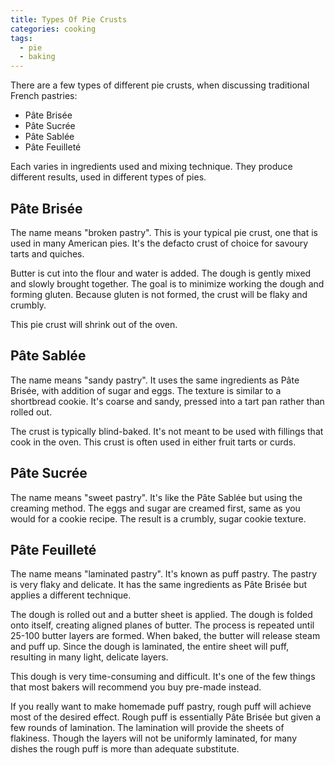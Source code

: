 ```yaml
---
title: Types Of Pie Crusts
categories: cooking
tags:
  - pie
  - baking
---
```


There are a few types of different pie crusts, when discussing traditional French pastries:

- Pâte Brisée
- Pâte Sucrée
- Pâte Sablée
- Pâte Feuilleté

Each varies in ingredients used and mixing technique.
They produce different results, used in different types of pies.

## Pâte Brisée

The name means "broken pastry".
This is your typical pie crust, one that is used in many American pies.
It's the defacto crust of choice for savoury tarts and quiches.

Butter is cut into the flour and water is added.
The dough is gently mixed and slowly brought together.
The goal is to minimize working the dough and forming gluten.
Because gluten is not formed, the crust will be flaky and crumbly.

This pie crust will shrink out of the oven.

## Pâte Sablée

The name means "sandy pastry".
It uses the same ingredients as Pâte Brisée, with addition of sugar and eggs.
The texture is similar to a shortbread cookie.
It's coarse and sandy, pressed into a tart pan rather than rolled out.

The crust is typically blind-baked.
It's not meant to be used with fillings that cook in the oven.
This crust is often used in either fruit tarts or curds.

## Pâte Sucrée

The name means "sweet pastry".
It's like the Pâte Sablée but using the creaming method.
The eggs and sugar are creamed first, same as you would for a cookie recipe.
The result is a crumbly, sugar cookie texture.

## Pâte Feuilleté

The name means "laminated pastry".
It's known as puff pastry.
The pastry is very flaky and delicate.
It has the same ingredients as Pâte Brisée but applies a different technique.

The dough is rolled out and a butter sheet is applied.
The dough is folded onto itself, creating aligned planes of butter.
The process is repeated until 25-100 butter layers are formed.
When baked, the butter will release steam and puff up.
Since the dough is laminated, the entire sheet will puff, resulting in many light, delicate layers.

This dough is very time-consuming and difficult.
It's one of the few things that most bakers will recommend you buy pre-made instead.

If you really want to make homemade puff pastry, rough puff will achieve most of the desired effect.
Rough puff is essentially Pâte Brisée but given a few rounds of lamination.
The lamination will provide the sheets of flakiness.
Though the layers will not be uniformly laminated, for many dishes the rough puff is more than adequate substitute.
